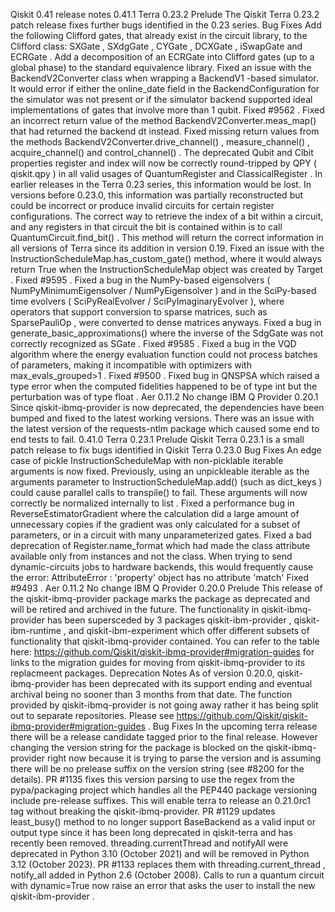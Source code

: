 Qiskit 0.41 release notes
0.41.1
Terra 0.23.2
Prelude
The Qiskit Terra 0.23.2 patch release fixes further bugs identified in the 0.23 series.
Bug Fixes
Add the following Clifford gates, that already exist in the circuit library, to the
Clifford
class:
SXGate
,
SXdgGate
,
CYGate
,
DCXGate
,
iSwapGate
and
ECRGate
.
Add a decomposition of an
ECRGate
into Clifford gates (up to a global phase) to the standard equivalence library.
Fixed an issue with the
BackendV2Converter
class when wrapping a
BackendV1
-based simulator. It would error if either the
online_date
field in the
BackendConfiguration
for the simulator was not present or if the simulator backend supported ideal implementations of gates that involve more than 1 qubit. Fixed
#9562
.
Fixed an incorrect return value of the method
BackendV2Converter.meas_map()
that had returned the backend
dt
instead.
Fixed missing return values from the methods
BackendV2Converter.drive_channel()
,
measure_channel()
,
acquire_channel()
and
control_channel()
.
The deprecated
Qubit
and
Clbit
properties
register
and
index
will now be correctly round-tripped by QPY (
qiskit.qpy
) in all valid usages of
QuantumRegister
and
ClassicalRegister
. In earlier releases in the Terra 0.23 series, this information would be lost. In versions before 0.23.0, this information was partially reconstructed but could be incorrect or produce invalid circuits for certain register configurations.
The correct way to retrieve the index of a bit within a circuit, and any registers in that circuit the bit is contained within is to call
QuantumCircuit.find_bit()
. This method will return the correct information in all versions of Terra since its addition in version 0.19.
Fixed an issue with the
InstructionScheduleMap.has_custom_gate()
method, where it would always return
True
when the
InstructionScheduleMap
object was created by
Target
. Fixed
#9595
.
Fixed a bug in the NumPy-based eigensolvers (
NumPyMinimumEigensolver
/
NumPyEigensolver
) and in the SciPy-based time evolvers (
SciPyRealEvolver
/
SciPyImaginaryEvolver
), where operators that support conversion to sparse matrices, such as
SparsePauliOp
, were converted to dense matrices anyways.
Fixed a bug in
generate_basic_approximations()
where the inverse of the
SdgGate
was not correctly recognized as
SGate
. Fixed
#9585
.
Fixed a bug in the
VQD
algorithm where the energy evaluation function could not process batches of parameters, making it incompatible with optimizers with
max_evals_grouped>1
. Fixed
#9500
.
Fixed bug in
QNSPSA
which raised a type error when the computed fidelities happened to be of type
int
but the perturbation was of type
float
.
Aer 0.11.2
No change
IBM Q Provider 0.20.1
Since
qiskit-ibmq-provider
is now deprecated, the dependencies have been bumped and fixed to the latest working versions. There was an issue with the latest version of the
requests-ntlm
package which caused some end to end tests to fail.
0.41.0
Terra 0.23.1
Prelude
Qiskit Terra 0.23.1 is a small patch release to fix bugs identified in Qiskit Terra 0.23.0
Bug Fixes
An edge case of pickle
InstructionScheduleMap
with non-picklable iterable
arguments
is now fixed. Previously, using an unpickleable iterable as the
arguments
parameter to
InstructionScheduleMap.add()
(such as
dict_keys
) could cause parallel calls to
transpile()
to fail. These arguments will now correctly be normalized internally to
list
.
Fixed a performance bug in
ReverseEstimatorGradient
where the calculation did a large amount of unnecessary copies if the gradient was only calculated for a subset of parameters, or in a circuit with many unparameterized gates.
Fixed a bad deprecation of
Register.name_format
which had made the class attribute available only from instances and not the class. When trying to send dynamic-circuits jobs to hardware backends, this would frequently cause the error:
AttributeError
:
'property'
object
has no attribute
'match'
Fixed
#9493
.
Aer 0.11.2
No change
IBM Q Provider 0.20.0
Prelude
This release of the
qiskit-ibmq-provider
package marks the package as deprecated and will be retired and archived in the future. The functionality in
qiskit-ibmq-provider
has been supersceded by 3 packages
qiskit-ibm-provider
,
qiskit-ibm-runtime
, and
qiskit-ibm-experiment
which offer different subsets of functionality that
qiskit-ibmq-provider
contained. You can refer to the table here:
https://github.com/Qiskit/qiskit-ibmq-provider#migration-guides
for links to the migration guides for moving from
qiskit-ibmq-provider
to its replacmeent packages.
Deprecation Notes
As of version 0.20.0,
qiskit-ibmq-provider
has been deprecated with its support ending and eventual archival being no sooner than 3 months from that date. The function provided by qiskit-ibmq-provider is not going away rather it has being split out to separate repositories. Please see
https://github.com/Qiskit/qiskit-ibmq-provider#migration-guides
.
Bug Fixes
In the upcoming terra release there will be a release candidate tagged prior to the final release. However changing the version string for the package is blocked on the qiskit-ibmq-provider right now because it is trying to parse the version and is assuming there will be no prelease suffix on the version string (see
#8200
for the details). PR
#1135
fixes this version parsing to use the regex from the pypa/packaging project which handles all the PEP440 package versioning include pre-release suffixes. This will enable terra to release an 0.21.0rc1 tag without breaking the qiskit-ibmq-provider.
PR
#1129
updates
least_busy()
method to no longer support BaseBackend as a valid input or output type since it has been long deprecated in qiskit-terra and has recently been removed.
threading.currentThread
and
notifyAll
were deprecated in Python 3.10 (October 2021) and will be removed in Python 3.12 (October 2023). PR
#1133
replaces them with
threading.current_thread
,
notify_all
added in Python 2.6 (October 2008).
Calls to run a quantum circuit with
dynamic=True
now raise an error that asks the user to install the new
qiskit-ibm-provider
.